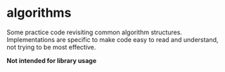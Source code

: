 # algorithms

Some practice code revisiting common algorithm structures. 
Implementations are specific to make code easy to read and understand, not trying to be most effective.

<b>Not intended for library usage</b>
